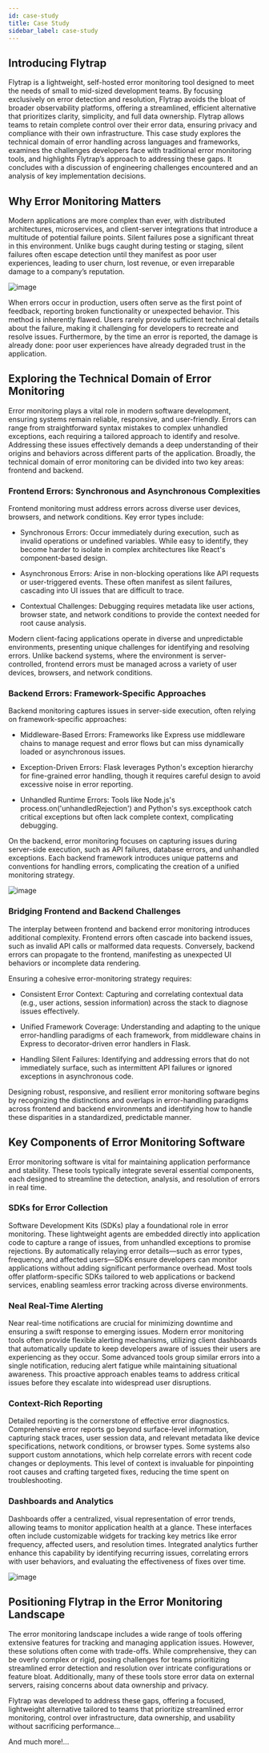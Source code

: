 ```yaml
---
id: case-study
title: Case Study
sidebar_label: case-study
---
```


## Introducing Flytrap

Flytrap is a lightweight, self-hosted error monitoring tool designed to meet the needs of small to mid-sized development teams. By focusing exclusively on error detection and resolution, Flytrap avoids the bloat of broader observability platforms, offering a streamlined, efficient alternative that prioritizes clarity, simplicity, and full data ownership. Flytrap allows teams to retain complete control over their error data, ensuring privacy and compliance with their own infrastructure.
This case study explores the technical domain of error handling across languages and frameworks, examines the challenges developers face with traditional error monitoring tools, and highlights Flytrap’s approach to addressing these gaps. It concludes with a discussion of engineering challenges encountered and an analysis of key implementation decisions.

## Why Error Monitoring Matters

Modern applications are more complex than ever, with distributed architectures, microservices, and client-server integrations that introduce a multitude of potential failure points. Silent failures pose a significant threat in this environment. Unlike bugs caught during testing or staging, silent failures often escape detection until they manifest as poor user experiences, leading to user churn, lost revenue, or even irreparable damage to a company’s reputation.

![image](../../static/img/case-study/diagrams/cost-of-errors.png)

When errors occur in production, users often serve as the first point of feedback, reporting broken functionality or unexpected behavior. This method is inherently flawed. Users rarely provide sufficient technical details about the failure, making it challenging for developers to recreate and resolve issues. Furthermore, by the time an error is reported, the damage is already done: poor user experiences have already degraded trust in the application.

## Exploring the Technical Domain of Error Monitoring

Error monitoring plays a vital role in modern software development, ensuring systems remain reliable, responsive, and user-friendly. Errors can range from straightforward syntax mistakes to complex unhandled exceptions, each requiring a tailored approach to identify and resolve. Addressing these issues effectively demands a deep understanding of their origins and behaviors across different parts of the application.
Broadly, the technical domain of error monitoring can be divided into two key areas: frontend and backend.

### Frontend Errors: Synchronous and Asynchronous Complexities

Frontend monitoring must address errors across diverse user devices, browsers, and network conditions. Key error types include:

- Synchronous Errors: Occur immediately during execution, such as invalid operations or undefined variables. While easy to identify, they become harder to isolate in complex architectures like React's component-based design.

- Asynchronous Errors: Arise in non-blocking operations like API requests or user-triggered events. These often manifest as silent failures, cascading into UI issues that are difficult to trace.

- Contextual Challenges: Debugging requires metadata like user actions, browser state, and network conditions to provide the context needed for root cause analysis.

Modern client-facing applications operate in diverse and unpredictable environments, presenting unique challenges for identifying and resolving errors. Unlike backend systems, where the environment is server-controlled, frontend errors must be managed across a variety of user devices, browsers, and network conditions.

### Backend Errors: Framework-Specific Approaches

Backend monitoring captures issues in server-side execution, often relying on framework-specific approaches:

- Middleware-Based Errors: Frameworks like Express use middleware chains to manage request and error flows but can miss dynamically loaded or asynchronous issues.

- Exception-Driven Errors: Flask leverages Python's exception hierarchy for fine-grained error handling, though it requires careful design to avoid excessive noise in error reporting.

- Unhandled Runtime Errors: Tools like Node.js's process.on('unhandledRejection') and Python's sys.excepthook catch critical exceptions but often lack complete context, complicating debugging.

On the backend, error monitoring focuses on capturing issues during server-side execution, such as API failures, database errors, and unhandled exceptions. Each backend framework introduces unique patterns and conventions for handling errors, complicating the creation of a unified monitoring strategy.

![image](../../static/img/case-study/diagrams/fontend-backend-errors.png)

### Bridging Frontend and Backend Challenges

The interplay between frontend and backend error monitoring introduces additional complexity. Frontend errors often cascade into backend issues, such as invalid API calls or malformed data requests. Conversely, backend errors can propagate to the frontend, manifesting as unexpected UI behaviors or incomplete data rendering.

Ensuring a cohesive error-monitoring strategy requires:

- Consistent Error Context: Capturing and correlating contextual data (e.g., user actions, session information) across the stack to diagnose issues effectively.

- Unified Framework Coverage: Understanding and adapting to the unique error-handling paradigms of each framework, from middleware chains in Express to decorator-driven error handlers in Flask.

- Handling Silent Failures: Identifying and addressing errors that do not immediately surface, such as intermittent API failures or ignored exceptions in asynchronous code.

Designing robust, responsive, and resilient error monitoring software begins by recognizing the distinctions and overlaps in error-handling paradigms across frontend and backend environments and identifying how to handle these disparities in a standardized, predictable manner.

## Key Components of Error Monitoring Software

Error monitoring software is vital for maintaining application performance and stability. These tools typically integrate several essential components, each designed to streamline the detection, analysis, and resolution of errors in real time.

### SDKs for Error Collection

Software Development Kits (SDKs) play a foundational role in error monitoring. These lightweight agents are embedded directly into application code to capture a range of issues, from unhandled exceptions to promise rejections. By automatically relaying error details—such as error types, frequency, and affected users—SDKs ensure developers can monitor applications without adding significant performance overhead. Most tools offer platform-specific SDKs tailored to web applications or backend services, enabling seamless error tracking across diverse environments.

### Neal Real-Time Alerting

Near real-time notifications are crucial for minimizing downtime and ensuring a swift response to emerging issues. Modern error monitoring tools often provide flexible alerting mechanisms, utilizing client dashboards that automatically update to keep developers aware of issues their users are experiencing as they occur. Some advanced tools group similar errors into a single notification, reducing alert fatigue while maintaining situational awareness. This proactive approach enables teams to address critical issues before they escalate into widespread user disruptions.

### Context-Rich Reporting

Detailed reporting is the cornerstone of effective error diagnostics. Comprehensive error reports go beyond surface-level information, capturing stack traces, user session data, and relevant metadata like device specifications, network conditions, or browser types. Some systems also support custom annotations, which help correlate errors with recent code changes or deployments. This level of context is invaluable for pinpointing root causes and crafting targeted fixes, reducing the time spent on troubleshooting.

### Dashboards and Analytics

Dashboards offer a centralized, visual representation of error trends, allowing teams to monitor application health at a glance. These interfaces often include customizable widgets for tracking key metrics like error frequency, affected users, and resolution times. Integrated analytics further enhance this capability by identifying recurring issues, correlating errors with user behaviors, and evaluating the effectiveness of fixes over time.

![image](../../static/img/case-study/diagrams/key-components.png)

## Positioning Flytrap in the Error Monitoring Landscape

The error monitoring landscape includes a wide range of tools offering extensive features for tracking and managing application issues. However, these solutions often come with trade-offs. While comprehensive, they can be overly complex or rigid, posing challenges for teams prioritizing streamlined error detection and resolution over intricate configurations or feature bloat. Additionally, many of these tools store error data on external servers, raising concerns about data ownership and privacy.

Flytrap was developed to address these gaps, offering a focused, lightweight alternative tailored to teams that prioritize streamlined error monitoring, control over infrastructure, data ownership, and usability without sacrificing performance...

And much more!...
